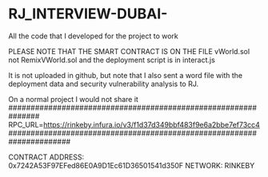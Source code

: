 # RJ_INTERVIEW-DUBAI-
All the code that I developed for the project to work

PLEASE NOTE THAT THE SMART CONTRACT IS ON THE FILE vWorld.sol not RemixVWorld.sol and the deployment script is in interact.js

It is not uploaded in github, but note that I also sent a word file with the deployment data and security vulnerability analysis to RJ.

On a normal project I would not share it 
###############################################################
RPC_URL=https://rinkeby.infura.io/v3/f1d37d349bbf483f9e6a2bbe7ef73cc4
######################################################################

CONTRACT ADDRESS: 0x7242A53F97EFed86E0A9D1Ec61D36501541d350F
NETWORK: RINKEBY
